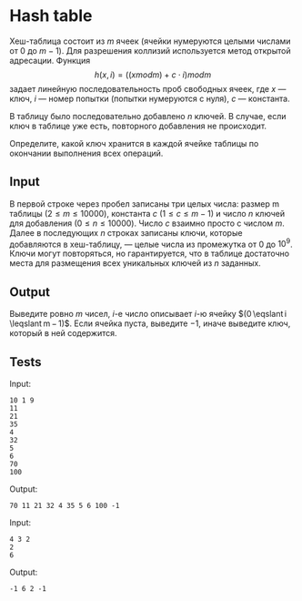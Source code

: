 # Hash table
Хеш-таблица состоит из $m$ ячеек (ячейки нумеруются целыми числами от $0$ до $m − 1)$. Для разрешения коллизий используется метод открытой адресации. Функция
$$h(x, i) = ((x mod m) + c \cdot i) mod m$$
задает линейную последовательность проб свободных ячеек, где $x$ — ключ, $i$ — номер попытки (попытки нумеруются с нуля), $c$ — константа.

В таблицу было последовательно добавлено $n$ ключей. В случае, если ключ в таблице уже есть, повторного добавления не происходит.

Определите, какой ключ хранится в каждой ячейке таблицы по окончании выполнения всех операций.

## Input
B первой строке через пробел записаны три целых числа: размер m таблицы $(2 \leqslant m \leqslant 10 000)$, константа $c$ $(1 \leqslant c \leqslant m − 1)$ и число $n$ ключей для добавления $(0 \leqslant n \leqslant 10 000)$. Число $c$ взаимно просто с числом $m$. Далее в последующих $n$ строках записаны ключи, которые добавляются в хеш-таблицу, — целые числа из промежутка от $0$ до $10^9$. Ключи могут повторяться, но гарантируется, что в таблице достаточно места для размещения всех уникальных ключей из $n$ заданных.

## Output
Выведите ровно $m$ чисел, $i$-е число описывает $i$-ю ячейку $(0 \eqslant i \leqslant m − 1)$. Если ячейка пуста, выведите $−1$, иначе выведите ключ, который в ней содержится.

## Tests
Input:
```
10 1 9
11
21
35
4
32
5
6
70
100
```
Output:
```
70 11 21 32 4 35 5 6 100 -1
```
Input:
```
4 3 2
2
6
```
Output:
```
-1 6 2 -1
```

